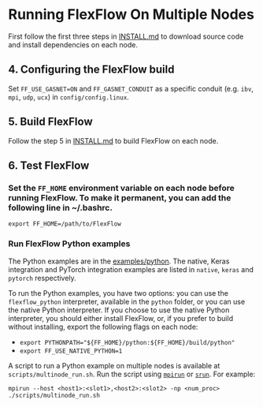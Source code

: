 # Running FlexFlow On Multiple Nodes
First follow the first three steps in [INSTALL.md](INSTALL.md) to download source code and install dependencies on each node.

## 4. Configuring the FlexFlow build
Set `FF_USE_GASNET=ON` and `FF_GASNET_CONDUIT` as a specific conduit (e.g. `ibv`, `mpi`, `udp`, `ucx`) in `config/config.linux`.

## 5. Build FlexFlow
Follow the step 5 in [INSTALL.md](INSTALL.md) to build FlexFlow on each node.

## 6. Test FlexFlow
### Set the `FF_HOME` environment variable on each node before running FlexFlow. To make it permanent, you can add the following line in ~/.bashrc.
```
export FF_HOME=/path/to/FlexFlow
```
### Run FlexFlow Python examples
The Python examples are in the [examples/python](https://github.com/flexflow/FlexFlow/tree/master/examples/python). The native, Keras integration and PyTorch integration examples are listed in `native`, `keras` and `pytorch` respectively.

To run the Python examples, you have two options: you can use the `flexflow_python` interpreter, available in the `python` folder, or you can use the native Python interpreter. If you choose to use the native Python interpreter, you should either install FlexFlow, or, if you prefer to build without installing, export the following flags on each node:

* `export PYTHONPATH="${FF_HOME}/python:${FF_HOME}/build/python"`
* `export FF_USE_NATIVE_PYTHON=1`


A script to run a Python example on multiple nodes is available at `scripts/multinode_run.sh`. Run the script using [`mpirun`](https://www.open-mpi.org/doc/current/man1/mpirun.1.php) or [`srun`](https://slurm.schedmd.com/srun.html). For example:
```
mpirun --host <host1>:<slot1>,<host2>:<slot2> -np <num_proc> ./scripts/multinode_run.sh
```